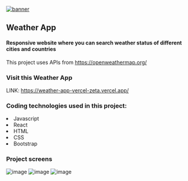 [![banner](https://user-images.githubusercontent.com/94813118/165605352-22428713-9e84-4d98-93f0-cbddbfde0ebe.png)](http://www.linkedin.com/in/lilianaleiva)

## Weather App

#### Responsive website where you can search weather status of different cities and countries
This project uses APIs from https://openweathermap.org/

### Visit this Weather App
LINK: https://weather-app-vercel-zeta.vercel.app/

### Coding technologies used in this project:
<li>Javascript</li>
<li>React</li>
<li>HTML</li>
<li>CSS</li>
<li>Bootstrap</li>

### Project screens
![image](https://user-images.githubusercontent.com/94813118/165400336-8b4f6c70-069c-4ddb-b443-9137b2f09fe7.png)
![image](https://user-images.githubusercontent.com/94813118/165420183-91e8e45a-d19f-44bd-a166-bb05cbb14c3d.png)
![image](https://user-images.githubusercontent.com/94813118/165400210-18e4d868-d1c4-49ed-9874-c6204e067146.png)



